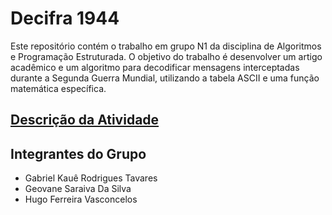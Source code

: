 # Decifra 1944

Este repositório contém o trabalho em grupo N1 da disciplina de Algoritmos e Programação Estruturada. O objetivo do trabalho é desenvolver um artigo acadêmico e um algoritmo para decodificar mensagens interceptadas durante a Segunda Guerra Mundial, utilizando a tabela ASCII e uma função matemática específica.

## [Descrição da Atividade](/DESCRIÇÃO.md)

## Integrantes do Grupo

- Gabriel Kauê Rodrigues Tavares
- Geovane Saraiva Da Silva
- Hugo Ferreira Vasconcelos
